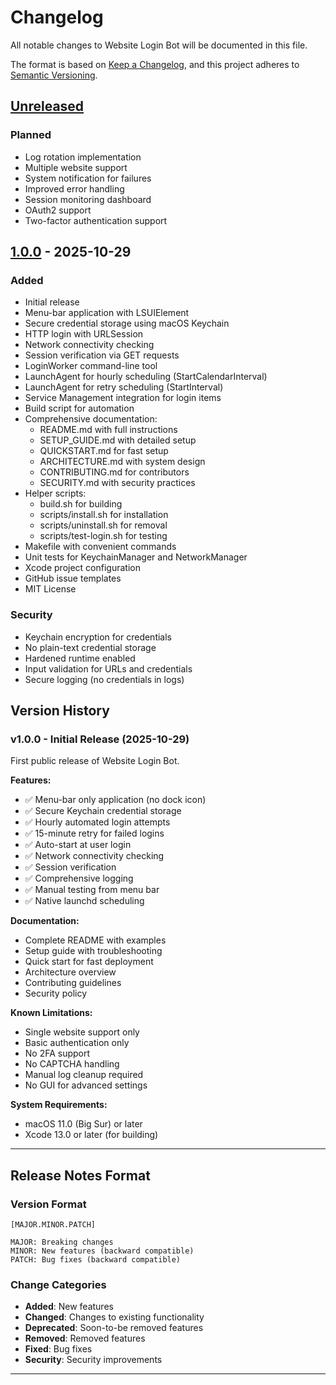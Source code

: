 # Changelog

All notable changes to Website Login Bot will be documented in this file.

The format is based on [Keep a Changelog](https://keepachangelog.com/en/1.0.0/),
and this project adheres to [Semantic Versioning](https://semver.org/spec/v2.0.0.html).

## [Unreleased]

### Planned
- Log rotation implementation
- Multiple website support
- System notification for failures
- Improved error handling
- Session monitoring dashboard
- OAuth2 support
- Two-factor authentication support

## [1.0.0] - 2025-10-29

### Added
- Initial release
- Menu-bar application with LSUIElement
- Secure credential storage using macOS Keychain
- HTTP login with URLSession
- Network connectivity checking
- Session verification via GET requests
- LoginWorker command-line tool
- LaunchAgent for hourly scheduling (StartCalendarInterval)
- LaunchAgent for retry scheduling (StartInterval)
- Service Management integration for login items
- Build script for automation
- Comprehensive documentation:
  - README.md with full instructions
  - SETUP_GUIDE.md with detailed setup
  - QUICKSTART.md for fast setup
  - ARCHITECTURE.md with system design
  - CONTRIBUTING.md for contributors
  - SECURITY.md with security practices
- Helper scripts:
  - build.sh for building
  - scripts/install.sh for installation
  - scripts/uninstall.sh for removal
  - scripts/test-login.sh for testing
- Makefile with convenient commands
- Unit tests for KeychainManager and NetworkManager
- Xcode project configuration
- GitHub issue templates
- MIT License

### Security
- Keychain encryption for credentials
- No plain-text credential storage
- Hardened runtime enabled
- Input validation for URLs and credentials
- Secure logging (no credentials in logs)

## Version History

### v1.0.0 - Initial Release (2025-10-29)

First public release of Website Login Bot.

**Features:**
- ✅ Menu-bar only application (no dock icon)
- ✅ Secure Keychain credential storage
- ✅ Hourly automated login attempts
- ✅ 15-minute retry for failed logins
- ✅ Auto-start at user login
- ✅ Network connectivity checking
- ✅ Session verification
- ✅ Comprehensive logging
- ✅ Manual testing from menu bar
- ✅ Native launchd scheduling

**Documentation:**
- Complete README with examples
- Setup guide with troubleshooting
- Quick start for fast deployment
- Architecture overview
- Contributing guidelines
- Security policy

**Known Limitations:**
- Single website support only
- Basic authentication only
- No 2FA support
- No CAPTCHA handling
- Manual log cleanup required
- No GUI for advanced settings

**System Requirements:**
- macOS 11.0 (Big Sur) or later
- Xcode 13.0 or later (for building)

---

## Release Notes Format

### Version Format
```
[MAJOR.MINOR.PATCH]

MAJOR: Breaking changes
MINOR: New features (backward compatible)
PATCH: Bug fixes (backward compatible)
```

### Change Categories

- **Added**: New features
- **Changed**: Changes to existing functionality
- **Deprecated**: Soon-to-be removed features
- **Removed**: Removed features
- **Fixed**: Bug fixes
- **Security**: Security improvements

---

[Unreleased]: https://github.com/sarmortez/mac-website-login-bot/compare/v1.0.0...HEAD
[1.0.0]: https://github.com/sarmortez/mac-website-login-bot/releases/tag/v1.0.0
